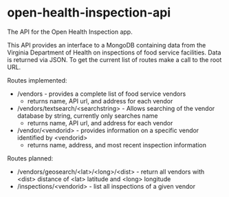 open-health-inspection-api
==========================

The API for the Open Health Inspection app.

This API provides an interface to a MongoDB containing data from the Virginia Department of Health on inspections of food service facilities. Data is returned via JSON. To get the current list of routes make a call to the root URL.

Routes implemented:

* /vendors - provides a complete list of food service vendors
    * returns name, API url, and address for each vendor
* /vendors/textsearch/&lt;searchstring&gt; - Allows searching of the vendor database by string, currently only searches name
    * returns name, API url, and address for each vendor
* /vendor/&lt;vendorid&gt; - provides information on a specific vendor identified by <vendorid&gt;
    * returns name, address, and most recent inspection information

Routes planned:

* /vendors/geosearch/&lt;lat&gt;/&lt;long&gt;/&lt;dist&gt; - return all vendors with &lt;dist&gt; distance of &lt;lat&gt; latitude and &lt;long&gt; longitude
* /inspections/&lt;vendorid&gt; - list all inspections of a given vendor